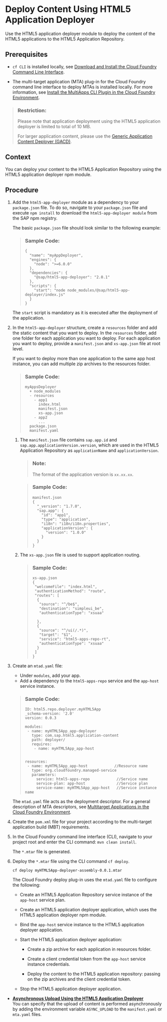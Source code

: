 <!-- loio9b178ab3388c4647b0c52f2c85641844 -->

# Deploy Content Using HTML5 Application Deployer

Use the HTML5 application deployer module to deploy the content of the HTML5 applications to the HTML5 Application Repository.



<a name="loio9b178ab3388c4647b0c52f2c85641844__prereq_ksl_xjb_kdb"/>

## Prerequisites

-   `cf CLI` is installed locally, see [Download and Install the Cloud Foundry Command Line Interface](Download_and_Install_the_Cloud_Foundry_Command_Line_Interface_4ef907a.md).

-   The multi-target application \(MTA\) plug-in for the Cloud Foundry command line interface to deploy MTAs is installed locally. For more information, see [Install the MultiApps CLI Plugin in the Cloud Foundry Environment](Install_the_MultiApps_CLI_Plugin_in_the_Cloud_Foundry_Environment_27f3af3.md).


> ### Restriction:  
> Please note that application deployment using the HTML5 application deployer is limited to total of 10 MB.
> 
> For larger application content, please use the [Generic Application Content Deployer \(GACD\)](Deploy_Content_Using_Generic_Application_Content_Deployer_07c6796.md).



## Context

You can deploy your content to the HTML5 Application Repository using the HTML5 application deployer npm module.



## Procedure

1.  Add the `html5-app-deployer` module as a dependency to your `package.json` file. To do so, navigate to your `package.json` file and execute `npm install` to download the `html5-app-deployer module` from the SAP npm registry.

    The basic `package.json` file should look similar to the following example:

    > ### Sample Code:  
    > ```
    > {
    >   "name": "myAppDeployer",
    >   "engines": {
    >     "node": ">=6.0.0"
    >   },
    >   "dependencies": {
    >     "@sap/html5-app-deployer": "2.0.1"
    >   },
    >   "scripts": {
    >     "start": "node node_modules/@sap/html5-app-deployer/index.js"
    >   }
    > }
    > 
    > ```

    The `start` script is mandatory as it is executed after the deployment of the application.

2.  In the `html5-app-deployer` structure, create a `resources` folder and add the static content that you want to deploy. In the `resources` folder, add one folder for each application you want to deploy. For each application you want to deploy, provide a `manifest.json` and `xs-app.json` file at root level.

    If you want to deploy more than one application to the same app host instance, you can add multiple zip archives to the resources folder.

    > ### Sample Code:  
    > ```
    > myAppsDeployer
    >   + node_modules
    >   - resources
    >     - app1
    >       index.html
    >       manifest.json
    >       xs-app.json
    >     - app2
    >       ...
    >   package.json
    >   manifest.yaml
    > ```

    1.  The `manifest.json` file contains `sap.app.id` and `sap.app.applicationVersion.version`, which are used in the HTML5 Application Repository as `applicationName` and `applicationVersion`.

        > ### Note:  
        > The format of the application version is `xx.xx.xx`.

        > ### Sample Code:  
        > ```
        > manifest.json
        > {
        >   "_version": "1.7.0",
        >   "sap.app": {
        >     "id": "app1",
        >     "type": "application",
        >     "i18n": "i18n/i18n.properties",
        >     "applicationVersion": {
        >       "version": "1.0.0"
        >     }
        >   }
        > }
        > ```

    2.  The `xs-app.json` file is used to support application routing.

        > ### Sample Code:  
        > ```
        > xs-app.json
        > {
        >  "welcomeFile": "index.html",
        >  "authenticationMethod": "route",
        >  "routes": [
        >   {
        >    "source": "^/be$",
        >    "destination": "simpleui_be",
        >    "authenticationType": "xsuaa"
        > 
        >   },
        >   {
        >    "source": "^/ui(/.*)",
        >    "target": "$1",
        >    "service": "html5-apps-repo-rt",
        >    "authenticationType": "xsuaa"
        >   }
        >  ]
        > }
        > ```

3.  Create an `mtad.yaml` file:

    -   Under `modules`, add your app.
    -   Add a dependency to the `html5-apps-repo` service and the `app-host` service instance.
    > ### Sample Code:  
    > ```
    > ID: html5.repo.deployer.myHTML5App
    > _schema-version: '2.0'
    > version: 0.0.3
    >  
    > modules:
    >  - name: myHTML5App_app-deployer
    >    type: com.sap.html5.application-content
    >    path: deployer/
    >    requires:
    >     - name: myHTML5App_app-host
    >  
    >  
    > resources:
    >  - name: myHTML5App_app-host            //Resource name
    >    type: org.cloudfoundry.managed-service
    >    parameters:
    >      service: html5-apps-repo            //Service name
    >      service-plan: app-host              //Service plan
    >      service-name: myHTML5App_app-host   //Service instance name
    > 
    > ```

    The `mtad.yaml` file acts as the deployment descriptor. For a general description of MTA descriptors, see [Multitarget Applications in the Cloud Foundry Environment](Multitarget_Applications_in_the_Cloud_Foundry_Environment_d04fc0e.md).

4.  Create the `pom.xml` file for your project according to the multi-target application build \(MBT\) requirements.

5.  In the Cloud Foundry command line interface \(CLI\), navigate to your project root and enter the CLI command: `mvn clean install`.

    The `*.mtar` file is generated.

6.  Deploy the `*.mtar` file using the CLI command `cf deploy`.

    `cf deploy myHTML5App-deployer-assembly-0.0.1.mtar`

    The Cloud Foundry deploy plug-in uses the `mtad.yaml` file to configure the following:

    -   Create an HTML5 Application Repository service instance of the `app-host` service plan.

    -   Create an HTML5 application deployer application, which uses the HTML5 application deployer npm module.

    -   Bind the `app-host` service instance to the HTML5 application deployer application.

    -   Start the HTML5 application deployer application:

        -   Create a zip archive for each application in resources folder.

        -   Create a client credential token from the `app-host` service instance credentials.

        -   Deploy the content to the HTML5 application repository: passing on the zip archives and the client credential token.

    -   Stop the HTML5 application deployer application.


-   **[Asynchronous Upload Using the HTML5 Application Deployer](Asynchronous_Upload_Using_the_HTML5_Application_Deployer_18c1edc.md "You can specify that the upload of content is performed asynchronously by adding the
		environment variable ASYNC_UPLOAD to the
			manifest.yaml or
			mta.yaml files.")**  
You can specify that the upload of content is performed asynchronously by adding the environment variable `ASYNC_UPLOAD` to the `manifest.yaml` or `mta.yaml` files.

